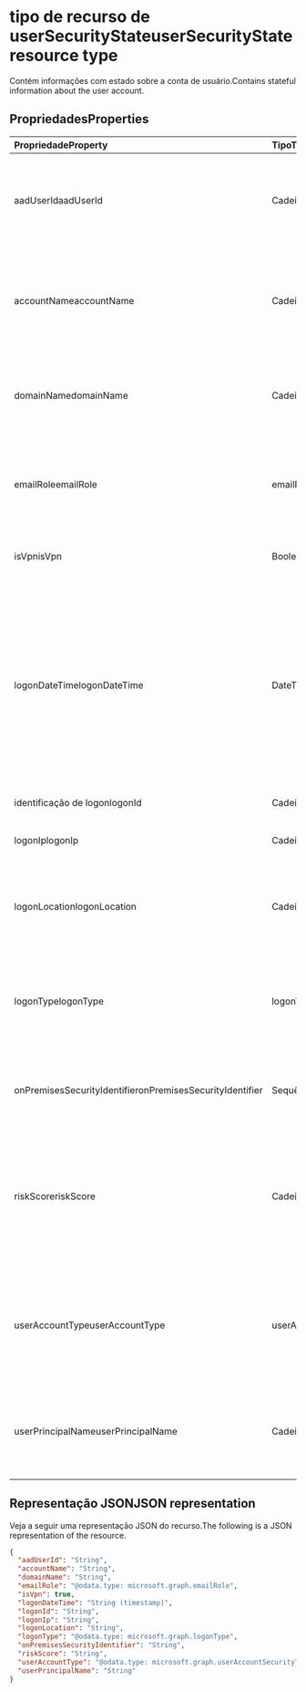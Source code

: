 # <a name="usersecuritystate-resource-type"></a><span data-ttu-id="f81bf-101">tipo de recurso de userSecurityState</span><span class="sxs-lookup"><span data-stu-id="f81bf-101">userSecurityState resource type</span></span>

<span data-ttu-id="f81bf-102">Contém informações com estado sobre a conta de usuário.</span><span class="sxs-lookup"><span data-stu-id="f81bf-102">Contains stateful information about the user account.</span></span>

## <a name="properties"></a><span data-ttu-id="f81bf-103">Propriedades</span><span class="sxs-lookup"><span data-stu-id="f81bf-103">Properties</span></span>

| <span data-ttu-id="f81bf-104">Propriedade</span><span class="sxs-lookup"><span data-stu-id="f81bf-104">Property</span></span>   | <span data-ttu-id="f81bf-105">Tipo</span><span class="sxs-lookup"><span data-stu-id="f81bf-105">Type</span></span> |<span data-ttu-id="f81bf-106">Descrição</span><span class="sxs-lookup"><span data-stu-id="f81bf-106">Description</span></span>|
|:---------------|:--------|:----------|
|<span data-ttu-id="f81bf-107">aadUserId</span><span class="sxs-lookup"><span data-stu-id="f81bf-107">aadUserId</span></span>|<span data-ttu-id="f81bf-108">Cadeia de caracteres</span><span class="sxs-lookup"><span data-stu-id="f81bf-108">String</span></span>|<span data-ttu-id="f81bf-109">Identificador de Objeto do Usuário AAD (GUID) - representa a entidade de usuário física/de várias contas.</span><span class="sxs-lookup"><span data-stu-id="f81bf-109">AAD User object identifier (GUID) - represents the physical/multi-account user entity.</span></span>|
|<span data-ttu-id="f81bf-110">accountName</span><span class="sxs-lookup"><span data-stu-id="f81bf-110">accountName</span></span>|<span data-ttu-id="f81bf-111">Cadeia de caracteres</span><span class="sxs-lookup"><span data-stu-id="f81bf-111">String</span></span>|<span data-ttu-id="f81bf-112">Nome da conta de usuário (sem o domínio do Active Directory ou domínio DNS) - conta (também chamado de `mailNickName`).</span><span class="sxs-lookup"><span data-stu-id="f81bf-112">Account name of user account (without Active Directory domain or DNS domain) - (also called `mailNickName`).</span></span>|
|<span data-ttu-id="f81bf-113">domainName</span><span class="sxs-lookup"><span data-stu-id="f81bf-113">domainName</span></span>|<span data-ttu-id="f81bf-114">Cadeia de caracteres</span><span class="sxs-lookup"><span data-stu-id="f81bf-114">String</span></span>|<span data-ttu-id="f81bf-115">Domínio NetBIOS/Active Directory da conta de usuário (ou seja, no formato domínio\conta).</span><span class="sxs-lookup"><span data-stu-id="f81bf-115">NetBIOS/Active Directory domain of user account (that is, domain\account format).</span></span>|
|<span data-ttu-id="f81bf-116">emailRole</span><span class="sxs-lookup"><span data-stu-id="f81bf-116">emailRole</span></span>|<span data-ttu-id="f81bf-117">emailRole</span><span class="sxs-lookup"><span data-stu-id="f81bf-117">emailRole</span></span>|<span data-ttu-id="f81bf-118">Para alertas relacionados a e-mail - 'função' do e-mail da conta do usuário.</span><span class="sxs-lookup"><span data-stu-id="f81bf-118">For email-related alerts - user account's email 'role'.</span></span> <span data-ttu-id="f81bf-119">Os valores possíveis são: `unknown`, `sender`, `recipient`.</span><span class="sxs-lookup"><span data-stu-id="f81bf-119">Possible values are: `unknown`, `sender`, `recipient`.</span></span>|
|<span data-ttu-id="f81bf-120">isVpn</span><span class="sxs-lookup"><span data-stu-id="f81bf-120">isVpn</span></span>|<span data-ttu-id="f81bf-121">Booleano</span><span class="sxs-lookup"><span data-stu-id="f81bf-121">Boolean</span></span>|<span data-ttu-id="f81bf-122">Indica se o usuário efetuou logon por meio de uma VPN.</span><span class="sxs-lookup"><span data-stu-id="f81bf-122">Indicates whether the user logged on through a VPN.</span></span>|
|<span data-ttu-id="f81bf-123">logonDateTime</span><span class="sxs-lookup"><span data-stu-id="f81bf-123">logonDateTime</span></span>|<span data-ttu-id="f81bf-124">DateTimeOffset</span><span class="sxs-lookup"><span data-stu-id="f81bf-124">DateTimeOffset</span></span>|<span data-ttu-id="f81bf-125">Hora em que o login ocorreu.</span><span class="sxs-lookup"><span data-stu-id="f81bf-125">Time at which the sign-in occurred.</span></span> <span data-ttu-id="f81bf-126">O tipo Timestamp representa informações de data e hora usando o formato ISO 8601 e está sempre no horário UTC.</span><span class="sxs-lookup"><span data-stu-id="f81bf-126">The Timestamp type represents date and time information using ISO 8601 format and is always in UTC time.</span></span> <span data-ttu-id="f81bf-127">Por exemplo, meia-noite em UTC no dia 1º de janeiro de 2014 teria esta aparência: `'2014-01-01T00:00:00Z'`.</span><span class="sxs-lookup"><span data-stu-id="f81bf-127">For example, midnight UTC on Jan 1, 2014 would look like this: `'2014-01-01T00:00:00Z'`.</span></span>|
|<span data-ttu-id="f81bf-128">identificação de logon</span><span class="sxs-lookup"><span data-stu-id="f81bf-128">logonId</span></span>|<span data-ttu-id="f81bf-129">Cadeia de caracteres</span><span class="sxs-lookup"><span data-stu-id="f81bf-129">String</span></span>|<span data-ttu-id="f81bf-130">ID de login do usuário.</span><span class="sxs-lookup"><span data-stu-id="f81bf-130">User sign-in ID.</span></span>|
|<span data-ttu-id="f81bf-131">logonIp</span><span class="sxs-lookup"><span data-stu-id="f81bf-131">logonIp</span></span>|<span data-ttu-id="f81bf-132">Cadeia de caracteres</span><span class="sxs-lookup"><span data-stu-id="f81bf-132">String</span></span>|<span data-ttu-id="f81bf-133">Endereço IP onde foi originada a solicitação de login.</span><span class="sxs-lookup"><span data-stu-id="f81bf-133">IP Address the sign-in request originated from.</span></span>|
|<span data-ttu-id="f81bf-134">logonLocation</span><span class="sxs-lookup"><span data-stu-id="f81bf-134">logonLocation</span></span>|<span data-ttu-id="f81bf-135">Cadeia de caracteres</span><span class="sxs-lookup"><span data-stu-id="f81bf-135">String</span></span>|<span data-ttu-id="f81bf-136">Local (por um mapeamento de endereço IP) associado a um evento de entrada do usuário por esse usuário.</span><span class="sxs-lookup"><span data-stu-id="f81bf-136">Location (by IP address mapping) associated with a user sign-in event by this user.</span></span>|
|<span data-ttu-id="f81bf-137">logonType</span><span class="sxs-lookup"><span data-stu-id="f81bf-137">logonType</span></span>|<span data-ttu-id="f81bf-138">logonType</span><span class="sxs-lookup"><span data-stu-id="f81bf-138">logonType</span></span>|<span data-ttu-id="f81bf-139">Método de login do usuário.</span><span class="sxs-lookup"><span data-stu-id="f81bf-139">Method of user sign in.</span></span> <span data-ttu-id="f81bf-140">Os valores possíveis são: `unknown`, `interactive`, `remoteInteractive`, `network`, `batch`, `service`.</span><span class="sxs-lookup"><span data-stu-id="f81bf-140">Possible values are: `unknown`, `interactive`, `remoteInteractive`, `network`, `batch`, `service`.</span></span>|
|<span data-ttu-id="f81bf-141">onPremisesSecurityIdentifier</span><span class="sxs-lookup"><span data-stu-id="f81bf-141">onPremisesSecurityIdentifier</span></span>|<span data-ttu-id="f81bf-142">Sequência de caracteres</span><span class="sxs-lookup"><span data-stu-id="f81bf-142">String</span></span>|<span data-ttu-id="f81bf-143">Identificador de segurança (SID) do Active Directory (no local) do usuário.</span><span class="sxs-lookup"><span data-stu-id="f81bf-143">Active Directory (on-premises) Security Identifier (SID) of the user.</span></span>|
|<span data-ttu-id="f81bf-144">riskScore</span><span class="sxs-lookup"><span data-stu-id="f81bf-144">riskScore</span></span>|<span data-ttu-id="f81bf-145">Cadeia de caracteres</span><span class="sxs-lookup"><span data-stu-id="f81bf-145">String</span></span>|<span data-ttu-id="f81bf-146">Pontuação de risco calculada/gerada pelo provedor da conta do usuário.</span><span class="sxs-lookup"><span data-stu-id="f81bf-146">Provider-generated/calculated risk score of the user account.</span></span> <span data-ttu-id="f81bf-147">Intervalo de valor recomendado de 0-1, que equivale a um percentual.</span><span class="sxs-lookup"><span data-stu-id="f81bf-147">Recommended value range of 0-1, which equates to a percentage.</span></span>|
|<span data-ttu-id="f81bf-148">userAccountType</span><span class="sxs-lookup"><span data-stu-id="f81bf-148">userAccountType</span></span>|<span data-ttu-id="f81bf-149">userAccountSecurityType</span><span class="sxs-lookup"><span data-stu-id="f81bf-149">userAccountSecurityType</span></span>|<span data-ttu-id="f81bf-150">Tipo de conta de usuário (membros do grupo), por definição do Windows.</span><span class="sxs-lookup"><span data-stu-id="f81bf-150">User account type (group membership), per Windows definition.</span></span> <span data-ttu-id="f81bf-151">Os valores possíveis são: `unknown`, `standard`, `power`, `administrator`.</span><span class="sxs-lookup"><span data-stu-id="f81bf-151">Possible values are: `unknown`, `standard`, `power`, `administrator`.</span></span>|
|<span data-ttu-id="f81bf-152">userPrincipalName</span><span class="sxs-lookup"><span data-stu-id="f81bf-152">userPrincipalName</span></span>|<span data-ttu-id="f81bf-153">Cadeia de caracteres</span><span class="sxs-lookup"><span data-stu-id="f81bf-153">String</span></span>|<span data-ttu-id="f81bf-154">Nome de login do usuário - formato da internet: (nome da conta de usuário)@(nome de domínio DNS da conta de usuário).</span><span class="sxs-lookup"><span data-stu-id="f81bf-154">User sign-in name - internet format: (user account name)@(user account DNS domain name).</span></span>|

## <a name="json-representation"></a><span data-ttu-id="f81bf-155">Representação JSON</span><span class="sxs-lookup"><span data-stu-id="f81bf-155">JSON representation</span></span>

<span data-ttu-id="f81bf-156">Veja a seguir uma representação JSON do recurso.</span><span class="sxs-lookup"><span data-stu-id="f81bf-156">The following is a JSON representation of the resource.</span></span>

<!-- {
  "blockType": "resource",
  "optionalProperties": [

  ],
  "@odata.type": "microsoft.graph.userSecurityState"
}-->

```json
{
  "aadUserId": "String",
  "accountName": "String",
  "domainName": "String",
  "emailRole": "@odata.type: microsoft.graph.emailRole",
  "isVpn": true,
  "logonDateTime": "String (timestamp)",
  "logonId": "String",
  "logonIp": "String",
  "logonLocation": "String",
  "logonType": "@odata.type: microsoft.graph.logonType",
  "onPremisesSecurityIdentifier": "String",
  "riskScore": "String",
  "userAccountType": "@odata.type: microsoft.graph.userAccountSecurityType",
  "userPrincipalName": "String"
}

```

<!-- uuid: 8fcb5dbc-d5aa-4681-8e31-b001d5168d79
2015-10-25 14:57:30 UTC -->
<!-- {
  "type": "#page.annotation",
  "description": "userSecurityState resource",
  "keywords": "",
  "section": "documentation",
  "tocPath": ""
}-->
